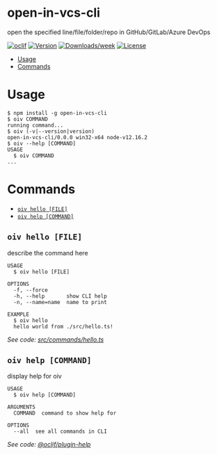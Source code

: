 open-in-vcs-cli
===============

open the specified line/file/folder/repo in GitHub/GitLab/Azure DevOps

[![oclif](https://img.shields.io/badge/cli-oclif-brightgreen.svg)](https://oclif.io)
[![Version](https://img.shields.io/npm/v/open-in-vcs-cli.svg)](https://npmjs.org/package/open-in-vcs-cli)
[![Downloads/week](https://img.shields.io/npm/dw/open-in-vcs-cli.svg)](https://npmjs.org/package/open-in-vcs-cli)
[![License](https://img.shields.io/npm/l/open-in-vcs-cli.svg)](https://github.com/Jmorjsm/open-in-vcs-cli/blob/master/package.json)

<!-- toc -->
* [Usage](#usage)
* [Commands](#commands)
<!-- tocstop -->
# Usage
<!-- usage -->
```sh-session
$ npm install -g open-in-vcs-cli
$ oiv COMMAND
running command...
$ oiv (-v|--version|version)
open-in-vcs-cli/0.0.0 win32-x64 node-v12.16.2
$ oiv --help [COMMAND]
USAGE
  $ oiv COMMAND
...
```
<!-- usagestop -->
# Commands
<!-- commands -->
* [`oiv hello [FILE]`](#oiv-hello-file)
* [`oiv help [COMMAND]`](#oiv-help-command)

## `oiv hello [FILE]`

describe the command here

```
USAGE
  $ oiv hello [FILE]

OPTIONS
  -f, --force
  -h, --help       show CLI help
  -n, --name=name  name to print

EXAMPLE
  $ oiv hello
  hello world from ./src/hello.ts!
```

_See code: [src/commands/hello.ts](https://github.com/Jmorjsm/open-in-vcs-cli/blob/v0.0.0/src/commands/hello.ts)_

## `oiv help [COMMAND]`

display help for oiv

```
USAGE
  $ oiv help [COMMAND]

ARGUMENTS
  COMMAND  command to show help for

OPTIONS
  --all  see all commands in CLI
```

_See code: [@oclif/plugin-help](https://github.com/oclif/plugin-help/blob/v3.2.3/src/commands/help.ts)_
<!-- commandsstop -->
